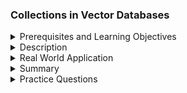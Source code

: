### Collections in Vector Databases
<details><summary>Prerequisites and Learning Objectives</summary>

#### Prerequisites and Learning Objectives:

**Prerequisites:**
- Familiarity with vector databases and their basic concepts.
- Understanding of the role of collections in data organization.

**Learning Objectives:**
- Understand the purpose of collections in vector databases.
- Learn how to create, manage, and query collections.
- Explore use cases for organizing data into collections.

</details>
<details><summary>Description</summary>

#### Description:

**1. **Purpose of Collections:**
   - Collections are used to group vectors or documents that share common characteristics or are related in some way.
   - They help organize and structure the data, making it easier to manage and query specific subsets of the dataset.

**2. **Creating Collections:**
   - Use database commands or APIs to create new collections.
   - Specify the name and properties of the collection, such as indexing options or access controls.

**3. **Managing Collections:**
   - Collections can be modified, renamed, or deleted as needed.
   - Adjust properties or configurations to optimize the performance of the collection.

**4. **Inserting Vectors into Collections:**
   - When inserting vectors into the database, specify the target collection.
   - Ensure that vectors are associated with the appropriate collection for organizational purposes.

**5. **Querying Collections:**
   - Perform queries specific to a particular collection.
   - Retrieve vectors or documents based on criteria within a given collection.

**6. **Use Cases for Collections:**
   - **Document Organization:** In document databases, collections may represent different types of documents (e.g., users, products).
   - **Data Segmentation:** Collections can be used to segment data based on specific characteristics or use cases.
   - **Access Control:** Collections may be used to enforce access control policies, restricting access to certain data subsets.

</details>
<details><summary>Real World Application</summary>

#### Real World Application:

**E-commerce Platform with Multiple Product Types:**
   - **Scenario:** Managing an e-commerce platform with various product types.
   - **Collections:**
     - Create collections for different product categories (e.g., electronics, clothing).
     - Associate product vectors with the relevant collections.

</details>
<details><summary>Summary</summary>

#### Summary:

Collections in vector databases provide a mechanism for organizing and structuring data. They help manage and query specific subsets of the dataset, contributing to better data organization and retrieval.

</details>
<details><summary>Practice Questions</summary>

#### Practice Questions:

1. What is the purpose of using collections in vector databases?
2. How can you create a new collection in a vector database?
3. Describe the process of managing and modifying collections in a vector database.
4. Why might you want to associate vectors with specific collections during insertion?
5. Provide examples of real-world scenarios where collections in vector databases are beneficial.

</details>